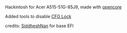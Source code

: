 Hackintosh for Acer A515-51G-85J9, made with [opencore](https://dortania.github.io)

Added tools to disable [CFG Lock](https://dortania.github.io/OpenCore-Post-Install/misc/msr-lock.html)

credits: [SiddheshNan](https://github.com/SiddheshNan) for base EFI
